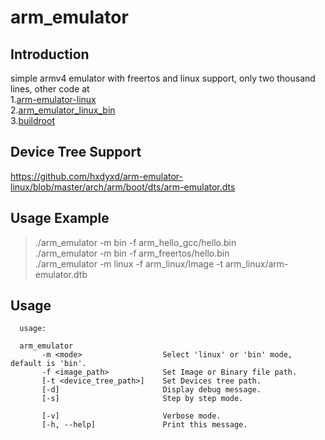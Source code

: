 # arm_emulator

## Introduction

simple armv4 emulator with freertos and linux support, only two thousand lines, other code at  
1.[arm-emulator-linux](https://github.com/hxdyxd/arm-emulator-linux)  
2.[arm_emulator_linux_bin](https://github.com/hxdyxd/arm_emulator_linux_bin)  
3.[buildroot](https://github.com/hxdyxd/buildroot)  

## Device Tree Support

https://github.com/hxdyxd/arm-emulator-linux/blob/master/arch/arm/boot/dts/arm-emulator.dts  

## Usage Example

> ./arm_emulator -m bin -f arm_hello_gcc/hello.bin  
> ./arm_emulator -m bin -f arm_freertos/hello.bin  
> ./arm_emulator -m linux -f arm_linux/Image -t arm_linux/arm-emulator.dtb  

## Usage

```
  usage:

  arm_emulator
       -m <mode>                  Select 'linux' or 'bin' mode, default is 'bin'.
       -f <image_path>            Set Image or Binary file path.
       [-t <device_tree_path>]    Set Devices tree path.
       [-d]                       Display debug message.
       [-s]                       Step by step mode.

       [-v]                       Verbose mode.
       [-h, --help]               Print this message.
```
